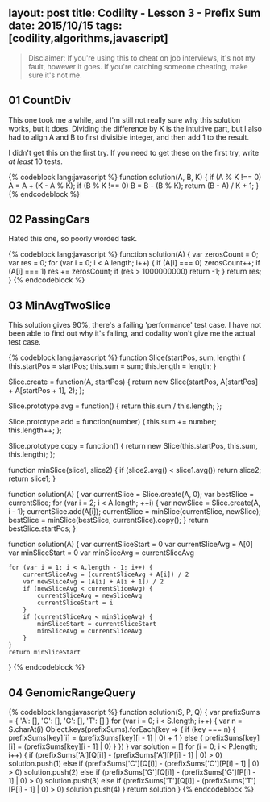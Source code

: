 layout: post
title: Codility - Lesson 3 - Prefix Sum
date: 2015/10/15
tags: [codility,algorithms,javascript]
---

> Disclaimer: If you're using this to cheat on job interviews, it's not my fault, however it goes. If you're catching someone cheating, make sure it's not me.


## 01 CountDiv

This one took me a while, and I'm still not really sure why this solution works, but it does. Dividing the difference by K is the intuitive part, but I also had to align A and B to first divisible integer, and then add 1 to the result.

I didn't get this on the first try. If you need to get these on the first try, write *at least* 10 tests.

{% codeblock lang:javascript %}
function solution(A, B, K) {
    if (A % K !== 0) A = A + (K - A % K);
    if (B % K !== 0) B = B - (B % K);
    return (B - A) / K + 1;
}
{% endcodeblock %}

## 02 PassingCars

Hated this one, so poorly worded task.

{% codeblock lang:javascript %}
function solution(A) {
    var zerosCount = 0;
    var res = 0;
    for (var i = 0; i < A.length; i++) {
        if (A[i] === 0) zerosCount++;
        if (A[i] === 1) res += zerosCount;
        if (res > 1000000000) return -1;
    }
    return res;
}
{% endcodeblock %}

## 03 MinAvgTwoSlice

This solution gives 90%, there's a failing 'performance' test case. I have not been able to find out why it's failing, and codality won't give me the actual test case.

{% codeblock lang:javascript %}
function Slice(startPos, sum, length) {
    this.startPos = startPos;
    this.sum = sum;
    this.length = length;
}

Slice.create = function(A, startPos) {
    return new Slice(startPos, A[startPos] + A[startPos + 1], 2);
};

Slice.prototype.avg = function() {
    return this.sum / this.length;
};

Slice.prototype.add = function(number) {
    this.sum += number;
    this.length++;
};

Slice.prototype.copy = function() {
    return new Slice(this.startPos, this.sum, this.length);
};

function minSlice(slice1, slice2) {
    if (slice2.avg() < slice1.avg()) return slice2;
    return slice1;
}

function solution(A) {
    var currentSlice = Slice.create(A, 0);
    var bestSlice = currentSlice;
    for (var i = 2; i < A.length; ++i) {
        var newSlice = Slice.create(A, i - 1);
        currentSlice.add(A[i]);
        currentSlice = minSlice(currentSlice, newSlice);
        bestSlice = minSlice(bestSlice, currentSlice).copy();
    }
    return bestSlice.startPos;
}

function solution(A) {
    var currentSliceStart = 0
    var currentSliceAvg = A[0]
    var minSliceStart = 0
    var minSliceAvg = currentSliceAvg

    for (var i = 1; i < A.length - 1; i++) {
        currentSliceAvg = (currentSliceAvg + A[i]) / 2
        var newSliceAvg = (A[i] + A[i + 1]) / 2
        if (newSliceAvg < currentSliceAvg) {
            currentSliceAvg = newSliceAvg
            currentSliceStart = i
        }
        if (currentSliceAvg < minSliceAvg) {
            minSliceStart = currentSliceStart
            minSliceAvg = currentSliceAvg
        }
    }
    return minSliceStart
}
{% endcodeblock %}

## 04 GenomicRangeQuery

{% codeblock lang:javascript %}
function solution(S, P, Q) {
    var prefixSums = {
        'A': [],
        'C': [],
        'G': [],
        'T': []
    }
    for (var i = 0; i < S.length; i++) {
        var n = S.charAt(i)
        Object.keys(prefixSums).forEach(key => {
            if (key === n) {
                prefixSums[key][i] = (prefixSums[key][i - 1] | 0) + 1
            } else {
                prefixSums[key][i] = (prefixSums[key][i - 1] | 0)
            }
        })
    }
    var solution = []
    for (i = 0; i < P.length; i++) {
        if (prefixSums['A'][Q[i]] - (prefixSums['A'][P[i] - 1] | 0) > 0) solution.push(1)
        else if (prefixSums['C'][Q[i]] - (prefixSums['C'][P[i] - 1] | 0) > 0) solution.push(2)
        else if (prefixSums['G'][Q[i]] - (prefixSums['G'][P[i] - 1] | 0) > 0) solution.push(3)
        else if (prefixSums['T'][Q[i]] - (prefixSums['T'][P[i] - 1] | 0) > 0) solution.push(4)
    }
    return solution
}
{% endcodeblock %}
